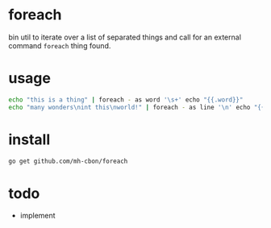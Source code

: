 # foreach

bin util to iterate over a list of separated things and call for an external command `foreach` thing found.

# usage

```sh
echo "this is a thing" | foreach - as word '\s+' echo "{{.word}}"
echo "many wonders\nint this\nworld!" | foreach - as line '\n' echo "{{.index}}: {{.line}}"
```

# install

```sh
go get github.com/mh-cbon/foreach
```

# todo

- implement
